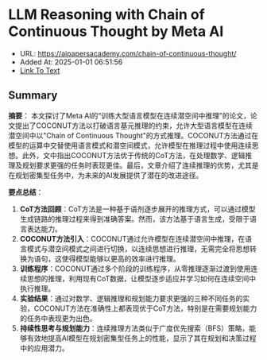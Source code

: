 # LLM Reasoning with Chain of Continuous Thought by Meta AI
- URL: https://aipapersacademy.com/chain-of-continuous-thought/
- Added At: 2025-01-01 06:51:56
- [Link To Text](2025-01-01-llm-reasoning-with-chain-of-continuous-thought-by-meta-ai_raw.md)

## Summary
**摘要**：
本文探讨了Meta AI的“训练大型语言模型在连续潜空间中推理”的论文，论文提出了COCONUT方法以打破语言基元推理的约束，允许大型语言模型在连续潜空间中以"Chain of Continuous Thought"的方式推理。COCONUT方法通过在模型的运算中交替使用语言模式和潜空间模式，允许模型在推理过程中使用连续思想。此外，文中指出COCONUT方法优于传统的CoT方法，在处理数学、逻辑推理及规划要求更强的任务时表现更佳。最后，文章介绍了连续推理的优势，尤其是在规划密集型任务中，为未来的AI发展提供了潜在的改进途径。

**要点总结**：
1. **CoT方法回顾**：CoT方法是一种基于语剂逐步展开的推理方式，可以通过模型生成链路的推理过程来得到准确答案。然而，该方法基于语言生成，受限于语言表达能力。
2. **COCONUT方法引入**：COCONUT通过允许模型在连续潜空间中推理，在语言模式与潜空间模式之间进行切换，以连续思想进行推理，无需完全将思想转换为语句，这使得模型能够以更高的效率进行推理。
3. **训练程序**：COCONUT通过多个阶段的训练程序，从零推理逐渐过渡到使用连续思想的推理，利用现有CoT数据，让模型逐步适应并学习如何在连续空间中执行推理。
4. **实验结果**：通过对数学、逻辑推理和规划能力要求更强的三种不同任务的实验，COCONUT方法在准确性上都表现优于CoT方法，特别是在需要规划能力的任务中表现更为出色。
5. **持续性思考与规划能力**：连续推理方法类似于广度优先搜索（BFS）策略，能够有效地提高AI模型在规划密集型任务上的性能，显示了其在规划和决策过程中的应用潜力。
